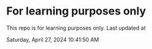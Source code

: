 # For learning purposes only
This repo is for learning purposes only.
Last updated at

Saturday, April 27, 2024 10:41:50 AM

